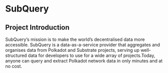 # SubQuery
## Project Introduction
SubQuery’s mission is to make the world’s decentralised data more accessible. SubQuery is a data-as-a-service provider that aggregates and organises data from Polkadot and Substrate projects, serving up well-structured data for developers to use for a wide array of projects.Today, anyone can query and extract Polkadot network data in only minutes and at no cost.
